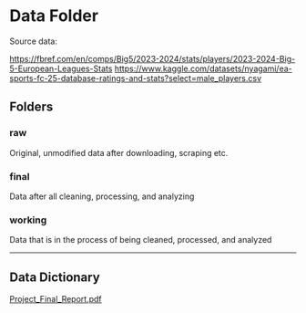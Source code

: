 # Data Folder

Source data: 

https://fbref.com/en/comps/Big5/2023-2024/stats/players/2023-2024-Big-5-European-Leagues-Stats 
https://www.kaggle.com/datasets/nyagami/ea-sports-fc-25-database-ratings-and-stats?select=male_players.csv

## Folders

### raw

Original, unmodified data after downloading, scraping etc.

### final

Data after all cleaning, processing, and analyzing

### working

Data that is in the process of being cleaned, processed, and analyzed

---

## Data Dictionary
[Project_Final_Report.pdf](https://github.com/user-attachments/files/18169644/Project_Final_Report.pdf)




